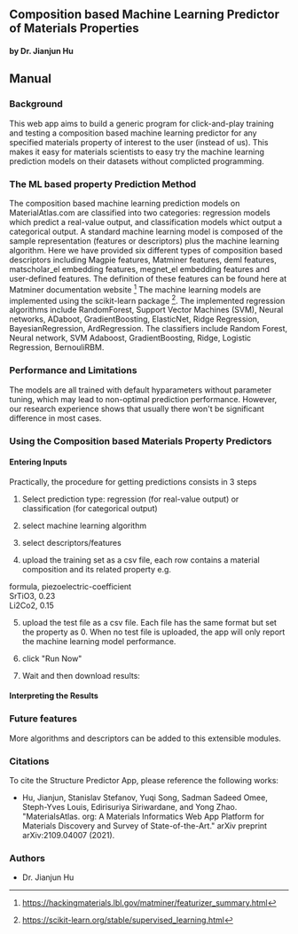 
## Composition based Machine Learning Predictor of Materials Properties
#### by Dr. Jianjun Hu

## Manual

### Background 

This web app aims to build a generic program for click-and-play training and testing a composition based machine learning predictor for any specified materials property of interest to the user (instead of us). This makes it easy for materials scientists to easy try the machine learning prediction models on their datasets without complicted programming. 




### The ML based property Prediction Method

The composition based machine learning prediction models on MaterialAtlas.com are classified into two categories: regression models which predict a real-value output, and classification models whict output a categorical output. A standard machine learning model is composed of the sample representation (features or descriptors) plus the machine learning algorithm. Here we have provided six different types of composition based descriptors including Magpie features, Matminer features, deml features, matscholar_el embedding features, megnet_el embedding features and user-defined features. The definition of these features can be found here at Matminer documentation website [^1] The machine learning models are implemented using the scikit-learn package [^2]. The implemented regression algorithms include RandomForest, Support Vector Machines (SVM), Neural networks, ADaboot, GradientBoosting, ElasticNet, Ridge Regression, BayesianRegression, ArdRegression. The classifiers include Random Forest, Neural network, SVM Adaboost, GradientBoosting, Ridge, Logistic Regression, BernouliRBM. 



### Performance and Limitations

The models are all trained with default hyparameters without parameter tuning, which may lead to non-optimal prediction performance. However, our research experience shows that usually there won't be significant difference in most cases.

### Using the Composition based Materials Property Predictors

#### Entering Inputs

Practically, the procedure for getting predictions consists in 3 steps

1. Select prediction type: regression (for real-value output) or classification (for categorical output)

2. select machine learning algorithm

3. select descriptors/features

4. upload the training set as a csv file, each row contains a material composition and its related property
e.g.

formula, piezoelectric-coefficient <br>
SrTiO3, 0.23<br>
Li2Co2, 0.15<br>

5. upload the test file as a csv file. Each file has the same format but set the property as 0. 
When no test file is uploaded, the app will only report the machine learning model performance.

6. click "Run Now"

7. Wait and then download results: 

#### Interpreting the Results




### Future features

More algorithms and descriptors can be added to this extensible modules.

### Citations

To cite the Structure Predictor App, please reference the following works:

- Hu, Jianjun, Stanislav Stefanov, Yuqi Song, Sadman Sadeed Omee, Steph-Yves Louis, Edirisuriya Siriwardane, and Yong Zhao. "MaterialsAtlas. org: A Materials Informatics Web App Platform for Materials Discovery and Survey of State-of-the-Art." arXiv preprint arXiv:2109.04007 (2021).

[^1]: https://hackingmaterials.lbl.gov/matminer/featurizer_summary.html
[^2]: https://scikit-learn.org/stable/supervised_learning.html


### Authors

- Dr. Jianjun Hu
